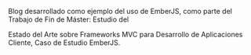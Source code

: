 Blog desarrollado como ejemplo del uso de EmberJS, como parte del Trabajo de Fin de Máster: Estudio del 

Estado del Arte sobre Frameworks MVC para Desarrollo de Aplicaciones Cliente, Caso de Estudio EmberJS.

